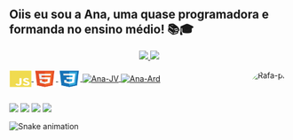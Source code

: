 ## Oiis eu sou a Ana, uma quase programadora e formanda no ensino médio! 📚🎓
<div align="center">
  <a href="https://github.com/ol-anaa">
  <img height="160em" src="https://github-readme-stats.vercel.app/api?username=ol-anaa&show_icons=true&theme=jolly&include_all_commits=true&count_private=true"/>
  <img height="160em" src="https://github-readme-stats.vercel.app/api/top-langs/?username=ol-anaa&layout=compact&langs_count=7&theme=jolly"/>
</div>

<div style="display: inline_block"><br>
  <img align="center" alt="Ana-Js" height="30" width="40" src="https://raw.githubusercontent.com/devicons/devicon/master/icons/javascript/javascript-plain.svg">
  <img align="center" alt="Ana-HTML" height="30" width="40" src="https://raw.githubusercontent.com/devicons/devicon/master/icons/html5/html5-original.svg">
  <img align="center" alt="Ana-CSS" height="30" width="40" src="https://raw.githubusercontent.com/devicons/devicon/master/icons/css3/css3-original.svg">
  <img align="center" alt="Ana-JV" height="30" width="40" src="https://cdn.jsdelivr.net/gh/devicons/devicon/icons/java/java-original.svg">
  <img align="center" alt="Ana-Ard" height="30" width="40" src="https://cdn.jsdelivr.net/gh/devicons/devicon/icons/arduino/arduino-original.svg">
  <img align="right" alt="Rafa-pic" height="150" style="border-radius:50px;" src="https://media.discordapp.net/attachments/994658418294009858/994719741740593203/rounded-in-photoretrica.png?width=385&height=385">
</div>

  ##
 
<div> 
  <a href="https://instagram.com/ol.anaa" target="_blank"><img src="https://img.shields.io/badge/-Instagram-%23E4405F?style=for-the-badge&logo=instagram&logoColor=white" target="_blank"></a>
 <a href="https://open.spotify.com/user/q935avyl4rucvwq0oab9o47dz?si=MuFqAUSQSziZOSrsNDlVHg&utm_source=copy-link" target="_blank"><img src="https://img.shields.io/badge/Spotify-1ED760?&style=for-the-badge&logo=spotify&logoColor=white"></a> 
  <a href = "mailto:oliveiraanabeatrizde510@gmail.com"><img src="https://img.shields.io/badge/-Gmail-%23333?style=for-the-badge&logo=gmail&logoColor=white" target="_blank"></a>
  <a href="https://www.linkedin.com/in/anaoliveira1603" target="_blank"><img src="https://img.shields.io/badge/-LinkedIn-%230077B5?style=for-the-badge&logo=linkedin&logoColor=white" target="_blank"></a> 
 
  ![Snake animation](https://github.com/ol-anaa/ol-anaa/blob/output/github-contribution-grid-snake.svg)
</div>
